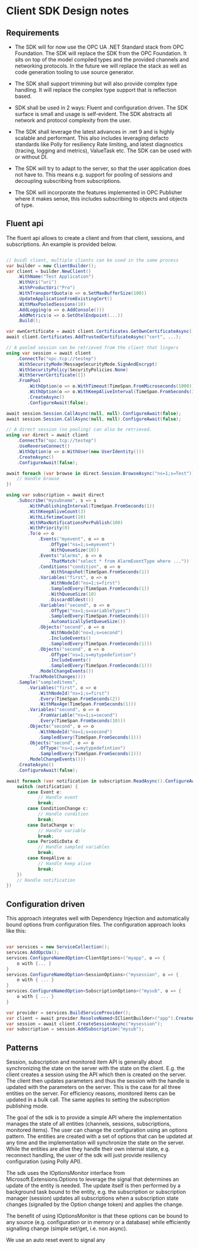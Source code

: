 ﻿# Client SDK Design notes

## Requirements

- The SDK will for now use the OPC UA .NET Standard stack from OPC Foundation. The
SDK will replace the SDK from the OPC Foundation. It sits on top of the model
compiled types and the provided channels and networking protocols. In the future 
we will replace the stack as well as code generation tooling to use source generator.

- The SDK shall support trimming but will also provide complex type handling. It will
replace the complex type support that is reflection based.

- SDK shall be used in 2 ways: Fluent and configuration driven. The SDK surface is
small and usage is self-evident. The SDK abstracts all network and protocol
complexity from the user.

- The SDK shall leverage the latest advances in .net 9 and is highly scalable and 
performant. This also includes leveraging defacto standards like Polly for resiliency
Rate limiting, and latest diagnostics (tracing, logging and metrics), ValueTask etc.
The SDK can be used with or without DI.

- The SDK will try to adapt to the server, so that the user application does not have 
to. This means e.g. support for pooling of sessions and decoupling subscribing from
subscriptions. 

- The SDK will incorporate the features implemented in OPC Publisher where it makes
sense, this includes subscribing to objects and objects of type. 

## Fluent api 

The fluent api allows to create a client and from that client, sessions, and 
subscriptions. An example is provided below.

```csharp

// buidl client, multiple clients can be used in the same process
var builder = new ClientBuilder();
var client = builder.NewClient()
    .WithName("Test Application")
    .WithUri("uri")
    .WithProductUri("Pro")
    .WithTransportQuota(o => o.SetMaxBufferSize(100))
    .UpdateApplicationFromExistingCert()
    .WithMaxPooledSessions(10)
    .AddLogging(o => o.AddConsole()))
    .AddMetrics(o => o.SetOtelEndpoint(...))
    .Build();

var ownCertificate = await client.Certificates.GetOwnCertificateAsync();
await client.Certificates.AddTrustedCertificateAsync("cert", ...);

// A pooled session can be retrieved from the client that lingers
using var session = await client
    .ConnectTo("opc.tcp://testep")
    .WithSecurityMode(MessageSecurityMode.SignAndEncrypt)
    .WithSecurityPolicy(SecurityPolicies.None)
    .WithServerCertificate([])
    .FromPool
        .WithOption(o => o.WithTimeout(TimeSpan.FromMicroseconds(1000)))
        .WithOption(o => o.WithKeepAliveInterval(TimeSpan.FromSeconds(30)))
        .CreateAsync()
        .ConfigureAwait(false);

await session.Session.CallAsync(null, null).ConfigureAwait(false);
await session.Session.CallAsync(null, null).ConfigureAwait(false);

// A direct session (no pooling) can also be retrieved. 
using var direct = await client
    .ConnectTo("opc.tcp://testep")
    .UseReverseConnect()
    .WithOption(o => o.WithUser(new UserIdentity()))
    .CreateAsync()
    .ConfigureAwait(false);

await foreach (var browse in direct.Session.BrowseAsync("ns=1;s=Test")).ConfigureAwait(false) {
    // Handle browse
})

using var subscription = await direct
    .Subscribe("mysubname", s => s
        .WithPublishingInterval(TimeSpan.FromSeconds(1))
        .WithKeepAliveCount(3)
        .WithLifetimeCount(10)
        .WithMaxNotificationsPerPublish(100)
        .WithPriority(0)
        .To(o => o
            .Events("myevent", o => o
                .OfType("ns=1;s=myevent")
                .WithQueueSize(10))
            .Events("alarms", o => o
                .ThatMatch("select * from AlarmEventType where ..."))
            .Conditions("condition", o => o
                .WithSnapshot(TimeSpan.FromSeconds(1))
            .Variables("first", o => o
                .WithNodeId("ns=1;s=first")
                .SampledEvery(TimeSpan.FromSeconds(1))
                .WithQueueSize(10)
                .DiscardOldest())
            .Variables("second", o => o
                .OfType("ns=1;s=variableTypes")
                .SampledEvery(TimeSpan.FromSeconds(1))
                .AutomaticallySetQueueSize())
            .Objects("second", o => o
                .WithNodeId("ns=1;s=second")
                .IncludeEvents()
                .SampledEvery(TimeSpan.FromSeconds(1)))
            .Objects("second", o => o
                .OfType("ns=1;s=mytypedefintion")
                .IncludeEvents()
                .SampledEvery(TimeSpan.FromSeconds(1)))
            .ModelChangeEvents())
        .TrackModelChanges()))
    .Sample("sampleditems", 
        .Variables("first", o => o
            .WithNodeId("ns=1;s=first")
            .Every(TimeSpan.FromSeconds(2))
            .WithMaxAge(TimeSpan.FromSeconds(1)))
        .Variables("second", o => o
            .FromVariable("ns=1;s=second")
            .Every(TimeSpan.FromSeconds(10)))
        .Objects("second", o => o
            .WithNodeId("ns=1;s=second")
            .SampledEvery(TimeSpan.FromSeconds(1)))
        .Objects("second", o => o
            .OfType("ns=1;s=mytypedefintion")
            .SampledEvery(TimeSpan.FromSeconds(1)))
        .ModelChangeEvents()))
    .CreateAsync()
    .ConfigureAwait(false);

await foreach (var notification in subscription.ReadAsync().ConfigureAwait(false)) {
    switch (notification) {
        case Event e:
            // Handle event
            break;
        case ConditionChange c:
            // Handle condition
            break;
        case DataChange v:
            // Handle variable
            break;
        case PeriodicData d:
            // Handle sampled variables
            break;
        case KeepAlive a:
            // Handle keep alive
            break;
    })
    // Handle notification
})
```

## Configuration driven

This approach integrates well with Dependency Injection and automatically bound options
from configuration files. The configuration approach looks like this:

```csharp

var services = new ServiceCollection();
services.AddOpcUa();
services.ConfigureNamedOption<ClientOptions>("myapp", o => {
    o with {... }
}
services.ConfigureNamedOption<SessionOptions>("mysession", o => {
    o with { ... }
}
services.ConfigureNamedOption<SubscriptionOptions>("mysub", o => {
    o with { ... }
}

var provider = services.BuildServiceProvider();
var client = await provider.ResolveNamed<IClientBuilder>("app").CreateAsync();
var session = await client.CreateSessionAsync("mysession");
var subscription = session.AddSubscription("mysub");

```

## Patterns

Session, subscription and monitored item API is generally about synchronizing the state on 
the server with the state on the client. E.g. the client creates a session using the API
which then is created on the server. The client then updates parameters and thus the session
with the handle is updated with the parameters on the server. This is the case for all three
entities on the server. For efficiency reasons, monitored items can be updated in a bulk
call. The same applies to setting the subscription publishing mode.

The goal of the sdk is to provide a simple API where the implementation manages the state
of all entities (channels, sessions, subscriptions, monitored items). The user can change the
configuration using an options pattern. The entities are created with a set of options that
can be updated at any time and the implementation will synchronize the state on the server.
While the entities are alive they handle their own internal state, e.g. reconnect handling,
the user of the sdk will just provide resiliency configuration (using Polly API).

The sdk uses the IOptionsMonitor<TOption> interface from Microsoft.Extensions.Options to 
leverage the signal that determines an update of the entity is needed.  The update itself 
is then performed by a background task bound to the entity, e.g. the subscription or subscription
manager (session) updates all subscriptions when a subscription state changes (signalled by 
the Option change token) and applies the change.

The benefit of using IOptionsMonitor<TOption> is that these options can be bound to any 
source (e.g. configuration or in memory or a database) while efficiently signalling change
(simple set/get, i.e. non async).


We use an auto reset event to signal any 
